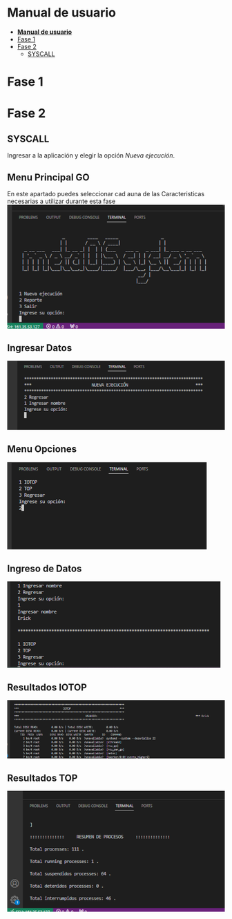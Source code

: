 # **Manual de usuario**

- [**Manual de usuario**](#manual-de-usuario)
- [Fase 1](#fase-1)
- [Fase 2](#fase-2)
  - [SYSCALL](#syscall)

# Fase 1

# Fase 2

## SYSCALL

Ingresar a la aplicación y elegir la opción *Nueva ejecución*.




## Menu Principal GO
En este apartado puedes seleccionar cad auna de las Caracteristicas necesarias a utilizar durante esta fase
![Menu Principal](Images/menu.png)
## Ingresar Datos
![Menu Principal](Images/menu2.png)
## Menu Opciones
![Menu Principal](Images/top.png)
## Ingreso de Datos
![Menu Principal](Images/nombre.png)
## Resultados IOTOP
![Menu Principal](Images/iotop.png)
## Resultados TOP
![Menu Principal](Images/rsultTop.png)